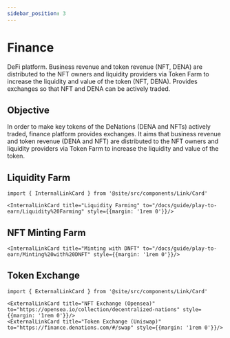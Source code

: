 ```yaml
---
sidebar_position: 3
---
```


# Finance

DeFi platform. Business revenue and token revenue (NFT, DENA) are distributed to the NFT owners and liquidity providers via Token Farm to increase the liquidity and value of the token (NFT, DENA). Provides exchanges so that NFT and DENA can be actively traded.

## Objective

In order to make key tokens of the DeNations (DENA and NFTs) actively traded, finance platform provides exchanges. It aims that business revenue and token revenue (DENA and NFT) are distributed to the NFT owners and liquidity providers via Token Farm to increase the liquidity and value of the token.

## Liquidity Farm

```mdx-code-block
import { InternalLinkCard } from '@site/src/components/Link/Card'

<InternalLinkCard title="Liquidity Farming" to="/docs/guide/play-to-earn/Liquidity%20Farming" style={{margin: '1rem 0'}}/>
```

## NFT Minting Farm

```mdx-code-block
<InternalLinkCard title="Minting with DNFT" to="/docs/guide/play-to-earn/Minting%20with%20DNFT" style={{margin: '1rem 0'}}/>
```

## Token Exchange

```mdx-code-block
import { ExternalLinkCard } from '@site/src/components/Link/Card'

<ExternalLinkCard title="NFT Exchange (Opensea)" to="https://opensea.io/collection/decentralized-nations" style={{margin: '1rem 0'}}/>
<ExternalLinkCard title="Token Exchange (Uniswap)" to="https://finance.denations.com/#/swap" style={{margin: '1rem 0'}}/>
```
